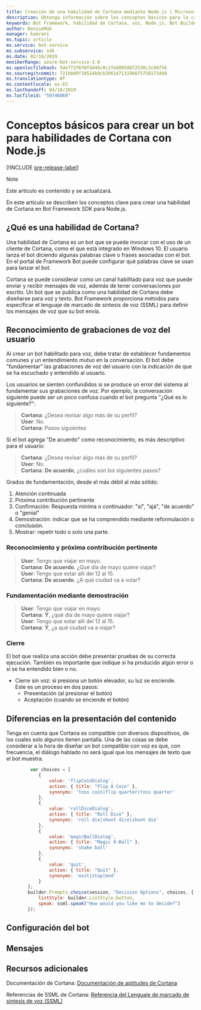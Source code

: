 ```yaml
---
title: Creación de una habilidad de Cortana mediante Node.js | Microsoft Docs
description: Obtenga información sobre los conceptos básicos para la creación de una habilidad de Cortana en Bot Framework SDK para Node.js.
keywords: Bot Framework, habilidad de Cortana, voz, Node.js, Bot Builder, SDK, conceptos clave, conceptos básicos
author: DeniseMak
manager: kamrani
ms.topic: article
ms.service: bot-service
ms.subservice: sdk
ms.date: 02/10/2019
monikerRange: azure-bot-service-3.0
ms.openlocfilehash: 5de773f6f8f4d46c0c1fe880588f2530c3c68f56
ms.sourcegitcommit: 721bb09f10524b0cb3961d7131966f57501734b8
ms.translationtype: HT
ms.contentlocale: es-ES
ms.lasthandoff: 04/18/2019
ms.locfileid: "59746069"
---
```

# <a name="key-concepts-for-building-a-bot-for-cortana-skills-using-nodejs"></a>Conceptos básicos para crear un bot para habilidades de Cortana con Node.js
 
[!INCLUDE [pre-release-label](../includes/pre-release-label-v3.md)]

> [!NOTE]
> Este artículo es contenido y se actualizará.

En este artículo se describen los conceptos clave para crear una habilidad de Cortana en Bot Framework SDK para Node.js. 

## <a name="what-is-a-cortana-skill"></a>¿Qué es una habilidad de Cortana?
Una habilidad de Cortana es un bot que se puede invocar con el uso de un cliente de Cortana, como el que está integrado en Windows 10. El usuario lanza el bot diciendo algunas palabras clave o frases asociadas con el bot. En el portal de Framework Bot puede configurar qué palabras clave se usan para lanzar el bot. 

Cortana se puede considerar como un canal habilitado para voz que puede enviar y recibir mensajes de voz, además de tener conversaciones por escrito. Un bot que se publica como una habilidad de Cortana debe diseñarse para voz y texto. Bot Framework proporciona métodos para especificar el lenguaje de marcado de síntesis de voz (SSML) para definir los mensajes de voz que su bot envía.

## <a name="acknowledge-user-utterances"></a>Reconocimiento de grabaciones de voz del usuario 

<!-- Establishing conversational understanding -->
<!-- Placeholder: In this section, describe how you have to write your speech to sound natural -->


Al crear un bot habilitado para voz, debe tratar de establecer fundamentos comunes y un entendimiento mutuo en la conversación. El bot debe "fundamentar" las grabaciones de voz del usuario con la indicación de que se ha escuchado y entendido al usuario.

Los usuarios se sienten confundidos si se produce un error del sistema al fundamentar sus grabaciones de voz. Por ejemplo, la conversación siguiente puede ser un poco confusa cuando el bot pregunta "¿Qué es lo siguiente?":

> **Cortana**: ¿Desea revisar algo más de su perfil?  
> **User**:  No.  
> **Cortana**: Pasos siguientes

Si el bot agrega "De acuerdo" como reconocimiento, es más descriptivo para el usuario:

> **Cortana**: ¿Desea revisar algo más de su perfil?  
> **User**:  No.  
> **Cortana**: **De acuerdo**, ¿cuáles son los siguientes pasos?

Grados de fundamentación, desde el más débil al más sólido:

1. Atención continuada
2. Próxima contribución pertinente
3. Confirmación: Respuesta mínima o continuador: "sí", "ajá", "de acuerdo" o "genial"
4. Demostración: indicar que se ha comprendido mediante reformulación o conclusión.
5. Mostrar: repetir todo o solo una parte.

### <a name="acknowledgement-and-next-relevant-contribution"></a>Reconocimiento y próxima contribución pertinente

> **User**: Tengo que viajar en mayo.  
> **Cortana**: **De acuerdo**. ¿Qué día de mayo quiere viajar?  
> **User**: Tengo que estar allí del 12 al 15.  
> **Cortana**: **De acuerdo**. ¿A qué ciudad va a volar?  

### <a name="grounding-by-demonstration"></a>Fundamentación mediante demostración

> **User**: Tengo que viajar en mayo.  
> **Cortana**: **Y**, ¿qué día de mayo quiere viajar?  
> **User**: Tengo que estar allí del 12 al 15.  
> **Cortana**: **Y**, ¿a qué ciudad va a viajar?  
    
### <a name="closure"></a>Cierre

El bot que realiza una acción debe presentar pruebas de su correcta ejecución. También es importante que indique si ha producido algún error o si se ha entendido bien o no. 

* Cierre sin voz: si presiona un botón elevador, su luz se enciende.  
Este es un proceso en dos pasos:
    * Presentación (al presionar el botón)
    * Aceptación (cuando se enciende el botón)

## <a name="differences-in-content-presentation"></a>Diferencias en la presentación del contenido
Tenga en cuenta que Cortana es compatible con diversos dispositivos, de los cuales solo algunos tienen pantalla. Una de las cosas se debe considerar a la hora de diseñar un bot compatible con voz es que, con frecuencia, el diálogo hablado no será igual que los mensajes de texto que el bot muestra.
<!-- If there are differences in what the bot will say, in the text vs the speak fields of a prompt or in a waterfall, for example, discuss them here.

## Speech

You bot uses the **session.say** method to speak to the user. The speak method has three overloads:
* If you pass only one parameter to **session.say**, it can be a text parameter.
* If you pass two parameters to **session.say**, it can take text and SSML.
* If you pass three parameters, the third parameter takes an options structure that specifies all the options you can pass to build an **IMessage** object.

```javascript
var bot = new builder.UniversalBot(connector, function (session) {
    session.say("Hello... I'm a decision making bot.'.", 
        ssml.speak("Hello. I can help you answer all of life's tough questions."));
    session.replaceDialog('rootMenu');
});

```
## Speech in messages

The **IMessage** object provides a **speak** property for SSML. It can be used to play a .wav file.

The **inputHint** property helps indicate to Cortana whether your bot is expecting input. If you're using a built-in prompt, this value is automatically set to the default of **expectingInput**.

The **inputHint** property can take the following values: 
* **expectingInput**: Indicates that the bot is actively expecting a response from the user. Cortana listens for the user to speak into the microphone.
* **acceptingInput**: Indicates that the bot is passively ready for input but is not waiting on a response. Cortana accepts input from the user if the user holds down the microphone button.
* **ignoringInput**: Cortana is ignoring input. Your bot may send this hint if it is actively processing a request and will ignore input from users until the request is complete.

Prompts must use the `speak:` option.

```javascript
        builder.Prompts.choice(session, "Decision Options", choices, {
            listStyle: builder.ListStyle.button,
            speak: ssml.speak("How would you like me to decide?")
        });
```

Prompts.number has *ordinal support*, meaning that you can say "the last", "the first", "the next-to-last" to choose an item in a list.

## Using synonyms

<!-- Axl Rose example -->
```javascript   
         var choices = [
            { 
                value: 'flipCoinDialog',
                action: { title: "Flip A Coin" },
                synonyms: 'toss coin|flip quarter|toss quarter'
            },
            {
                value: 'rollDiceDialog',
                action: { title: "Roll Dice" },
                synonyms: 'roll die|shoot dice|shoot die'
            },
            {
                value: 'magicBallDialog',
                action: { title: "Magic 8-Ball" },
                synonyms: 'shake ball'
            },
            {
                value: 'quit',
                action: { title: "Quit" },
                synonyms: 'exit|stop|end'
            }
        ];
        builder.Prompts.choice(session, "Decision Options", choices, {
            listStyle: builder.ListStyle.button,
            speak: ssml.speak("How would you like me to decide?")
        });
```

## <a name="configuring-your-bot"></a>Configuración del bot

## <a name="prompts"></a>Mensajes

## <a name="additional-resources"></a>Recursos adicionales

Documentación de Cortana: [Documentación de aptitudes de Cortana](/cortana/skills/)

Referencias de SSML de Cortana: [Referencia del Lenguaje de marcado de síntesis de voz (SSML)](/cortana/skills/speech-synthesis-markup-language)
